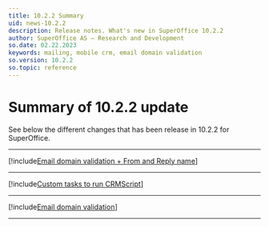 ```yaml
---
title: 10.2.2 Summary
uid: news-10.2.2
description: Release notes. What's new in SuperOffice 10.2.2
author: SuperOffice AS – Research and Development
so.date: 02.22.2023
keywords: mailing, mobile crm, email domain validation
so.version: 10.2.2
so.topic: reference
---
```


# Summary of 10.2.2 update

See below the different changes that has been release in 10.2.2 for SuperOffice.
- - -

[!include[Email domain validation + From and Reply name](marketing/10.2.2-update.md)]
- - -

[!include[Custom tasks to run CRMScript](mobile/10.2.2-update.md)]
- - -

[!include[Email domain validation](admin/10.2.2-update.md)]
- - -

<!-- Referenced links-->

<!-- Referenced images -->
